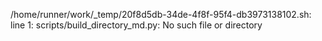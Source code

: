 /home/runner/work/_temp/20f8d5db-34de-4f8f-95f4-db3973138102.sh: line 1: scripts/build_directory_md.py: No such file or directory
